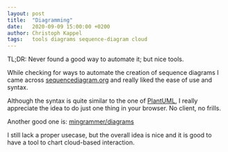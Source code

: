 ```yaml
---
layout: post
title:  "Diagramming"
date:   2020-09-09 15:00:00 +0200
author: Christoph Kappel
tags:   tools diagrams sequence-diagram cloud
---
```

TL;DR: Never found a good way to automate it; but nice tools.

While checking for ways to automate the creation of sequence diagrams
I came across [sequencediagram.org](https://sequencediagram.org) and
really liked the ease of use and syntax.

Although the syntax is quite similar to the one of 
[PlantUML](https://plantuml.com/), I really appreciate the idea to do
just one thing in your browser. No client, no frills.

Another good one is: [mingrammer/diagrams](https://github.com/mingrammer/diagrams/blob/master/README.md)

I still lack a proper usecase, but the overall idea is nice and it is good
to have a tool to chart cloud-based interaction.
